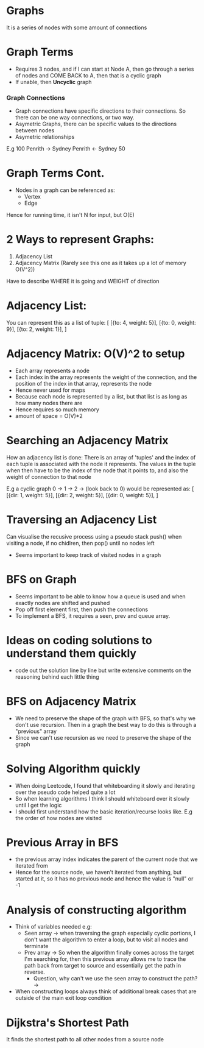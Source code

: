 # Graphs

It is a series of nodes with some amount of connections

# Graph Terms
- Requires 3 nodes, and if I can start at Node A, then go through a series of nodes and COME BACK to A, then that is a cyclic graph
- If unable, then **Uncyclic** graph

### Graph Connections
- Graph connections have specific directions to their connections. So there can be one way connections, or two way.
- Asymetric Graphs, there can be specific values to the directions between nodes
- Asymetric relationships

E.g
            100
Penrith     ->  Sydney
Penrith     <-  Sydney
            50

# Graph Terms Cont.
- Nodes in a graph can be referenced as: 
    - Vertex
    - Edge

Hence for running time, it isn't N for input, but O(E)

# 2 Ways to represent Graphs:
1. Adjacency List
2. Adjacency Matrix (Rarely see this one as it takes up a lot of memory O(V^2))

Have to describe WHERE it is going and WEIGHT of direction

# Adjacency List:
You can represent this as a list of tuple:
    [
        [{to: 4, weight: 5}],
        [{to: 0, weight: 9}],
        [{to: 2, weight: 1}],
    ]

# Adjacency Matrix: O(V)^2 to setup
- Each array represents a node
- Each index in the array represents the weight of the connection, and the position of the index in that array, represents the node
- Hence never used for maps
- Because each node is represented by a list, but that list is as long as how many nodes there are
- Hence requires so much memory
- amount of space = O(V)*2

# Searching an Adjacency Matrix

How an adjacency list is done:
There is an array of 'tuples' and the index of each tuple is associated with the node it represents.
The values in the tuple when then have to be the index of the node that it points to, and also the weight of connection to that node

E.g a cyclic graph 0 -> 1 -> 2 -> (look back to 0)
would be represented as:
[
    [{dir: 1, weight: 5}],
    [{dir: 2, weight: 5}],
    [{dir: 0, weight: 5}],
]

# Traversing an Adjacency List
Can visualise the recusive process using a pseudo stack
push() when visiting a node, if no chidlren, then pop() until no nodes left
- Seems important to keep track of visited nodes in a graph

# BFS on Graph 
- Seems important to be able to know how a queue is used and when exactly nodes are shifted and pushed 
- Pop off first element first, then push the connections
- To implement a BFS, it requires a seen, prev and queue array.

# Ideas on coding solutions to understand them quickly
- code out the solution line by line but write extensive comments on the reasoning behind each little thing

# BFS on Adjacency Matrix
- We need to preserve the shape of the graph with BFS, so that's why we don't use recursion. Then in a graph the best way to do this is through a "previous" array
- Since we can't use recursion as we need to preserve the shape of the graph

# Solving Algorithm quickly
- When doing Leetcode, I found that whiteboarding it slowly and iterating over the pseudo code helped quite a lot
- So when learning algorithms I think I should whiteboard over it slowly until I get the logic
- I should first understand how the basic iteration/recurse looks like. E.g the order of how nodes are visited

# Previous Array in BFS 
- the previous array index indicates the parent of the current node that we iterated from
- Hence for the source node, we haven't iterated from anything, but started at it, so it has no previous node and hence the value is "null" or -1

# Analysis of constructing algorithm
- Think of variables needed e.g:
    - Seen array -> when traversing the graph especially cyclic portions, I don't want the algorithm to enter a loop, but to visit all nodes and terminate
    - Prev array -> So when the algorithm finally comes across the target I'm searching for, then this previous array allows me to trace the path back from target to source and essentially get the path in reverse.
        - Question, why can't we use the seen array to construct the path? -> 
- When constructing loops always think of additional break cases that are outside of the main exit loop condition 

# Dijkstra's Shortest Path
It finds the shortest path to all other nodes from a source node
